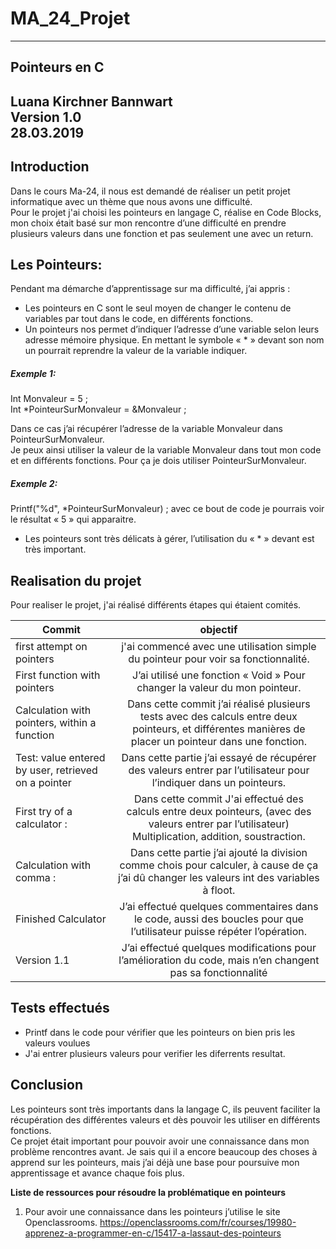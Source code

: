 # MA_24_Projet

 ---------------------------
## Pointeurs en C  
**Luana Kirchner Bannwart**  
**Version 1.0**  
**28.03.2019**  
-----------------------------    

Introduction
-------------


Dans le cours Ma-24, il nous est demandé de réaliser un petit projet informatique avec un thème que nous avons une difficulté.  
Pour le projet j'ai choisi les pointeurs en langage C, réalise en Code Blocks, mon choix était basé sur mon rencontre d’une difficulté en prendre plusieurs valeurs dans une fonction et pas seulement une avec un return.  

Les Pointeurs:
--------------

Pendant ma démarche d’apprentissage sur ma difficulté, j’ai appris :   

* Les pointeurs en C sont le seul moyen de changer le contenu de variables par tout dans le code, en différents fonctions.  
* Un pointeurs nos permet d’indiquer l’adresse d’une variable selon leurs adresse mémoire physique. En mettant le symbole « * » devant son nom un pourrait reprendre la valeur de la variable indiquer.  

##### Exemple 1:  
Int Monvaleur = 5 ;  
Int *PointeurSurMonvaleur = &Monvaleur ;  

Dans ce cas j’ai récupérer l’adresse de la variable Monvaleur dans PointeurSurMonvaleur.  
Je peux ainsi utiliser la valeur de la variable Monvaleur dans tout mon code et en différents fonctions. Pour ça je dois utiliser    PointeurSurMonvaleur.

##### Exemple 2:  
Printf("%d", *PointeurSurMonvaleur) ; avec ce bout de code je pourrais voir le résultat « 5 » qui apparaitre.  

* Les pointeurs sont très délicats à gérer, l’utilisation du « * » devant est très important.    
  

Realisation du projet 
---------------------  

Pour realiser le projet, j'ai réalisé différents étapes qui étaient comités.  

| Commit                           | objectif      | 
| -------------                    |:-------------:| 
| first attempt on pointers        | j'ai commencé avec une utilisation simple du pointeur pour voir sa fonctionnalité. |
|First function with pointers      | J’ai utilisé une fonction « Void » Pour changer la valeur du mon pointeur.|  
|Calculation with pointers, within a function | Dans cette commit j’ai réalisé plusieurs tests avec des calculs entre deux pointeurs, et différentes manières de placer un pointeur dans une fonction.     |
| Test: value entered by user, retrieved on a pointer | Dans cette partie j’ai essayé de récupérer des valeurs entrer par l’utilisateur pour l’indiquer dans un pointeurs.       | 
| First try of a calculator :  | Dans cette commit J'ai effectué des calculs entre deux pointeurs, (avec des valeurs entrer par l’utilisateur) Multiplication, addition, soustraction.       | 
| Calculation with comma :  | Dans cette partie j’ai ajouté la division comme chois pour calculer, à cause de ça j’ai dû changer les valeurs int des variables à floot.         | 
| Finished Calculator | J’ai effectué quelques commentaires dans le code, aussi des boucles pour que l’utilisateur puisse répéter l’opération.      | 
| Version 1.1 | J’ai effectué quelques modifications pour l’amélioration du code, mais n’en changent pas sa fonctionnalité          | 

Tests effectués 
---------------------   

* Printf dans le code pour vérifier que les pointeurs on bien pris les valeurs voulues  
* J'ai entrer plusieurs valeurs pour verifier les diferrents resultat.

Conclusion
-----------

Les pointeurs sont très importants dans la langage C, ils peuvent faciliter la récupération des différentes valeurs et dès pouvoir les utiliser en différents fonctions.  
Ce projet était important pour pouvoir avoir une connaissance dans mon problème rencontres avant.
Je sais qui il a encore beaucoup des choses à apprend sur les pointeurs, mais j’ai déjà une base pour poursuive mon apprentissage et avance chaque fois plus.    


**Liste de ressources pour résoudre la problématique en pointeurs**  

1. Pour avoir une connaissance dans les pointeurs j’utilise le site Openclassrooms. 
https://openclassrooms.com/fr/courses/19980-apprenez-a-programmer-en-c/15417-a-lassaut-des-pointeurs  
 
